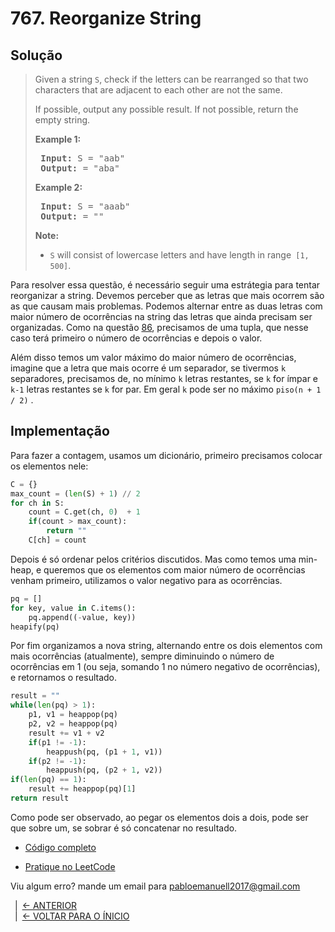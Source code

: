 # 767. Reorganize String

## Solução

> Given a string `S`, check if the letters can be rearranged so that two characters that are adjacent to each other are not the same.
> 
> If possible, output any possible result.  If not possible, return the empty string.
> 
> **Example 1:**  
> <pre>
>  <strong>Input:</strong> S = "aab"
>  <strong>Output:</strong> = "aba"
> </pre>
> **Example 2:**  
> <pre>
>  <strong>Input:</strong> S = "aaab"
>  <strong>Output:</strong> = ""
> </pre>
> **Note:**  
> - `S` will consist of lowercase letters and have length in range` [1, 500]`.  

Para resolver essa questão, é necessário seguir uma estrátegia para tentar reorganizar a string. Devemos perceber que as letras que mais ocorrem são as que causam mais problemas. Podemos alternar entre as duas letras com maior número de ocorrências na string das letras que ainda precisam ser organizadas. Como na questão [86](question86.md), precisamos de uma tupla, que nesse caso terá primeiro o número de ocorrências e depois o valor.  

Além disso temos um valor máximo do maior número de ocorrências, imagine que a letra que mais ocorre é um separador, se tivermos `k` separadores, precisamos de, no mínimo `k` letras restantes, se `k` for ímpar e `k-1` letras restantes se `k` for par. Em geral `k` pode ser no máximo `piso(n + 1 / 2)` .

## Implementação

Para fazer a contagem, usamos um dicionário, primeiro precisamos colocar os elementos nele:

```Python
C = {}
max_count = (len(S) + 1) // 2 
for ch in S:
    count = C.get(ch, 0)  + 1
    if(count > max_count):
        return ""
    C[ch] = count
```

Depois é só ordenar pelos critérios discutidos. Mas como temos uma min-heap, e queremos que os elementos com maior número de ocorrências venham primeiro, utilizamos o valor negativo para as ocorrências.

```Python 
pq = []
for key, value in C.items():
    pq.append((-value, key))
heapify(pq)
```

Por fim organizamos a nova string, alternando entre os dois elementos com mais ocorrências (atualmente), sempre diminuindo o número de ocorrências em 1 (ou seja, somando 1 no número negativo de ocorrências), e retornamos o resultado.

```Python 3
result = ""
while(len(pq) > 1):
    p1, v1 = heappop(pq)
    p2, v2 = heappop(pq)
    result += v1 + v2
    if(p1 != -1):
        heappush(pq, (p1 + 1, v1))
    if(p2 != -1):
        heappush(pq, (p2 + 1, v2))
if(len(pq) == 1):
    result += heappop(pq)[1]
return result 
```

Como pode ser observado, ao pegar os elementos dois a dois, pode ser que sobre um, se sobrar é só concatenar no resultado.

- [Código completo](./question767.py)

- [Pratique no LeetCode](https://leetcode.com/problems/reorganize-string/)

Viu algum erro? mande um email para pabloemanuell2017@gmail.com

&ensp;|&ensp;[<- ANTERIOR](question215.md)  
&ensp;|&ensp;[<- VOLTAR PARA O ÍNICIO](README.md)
